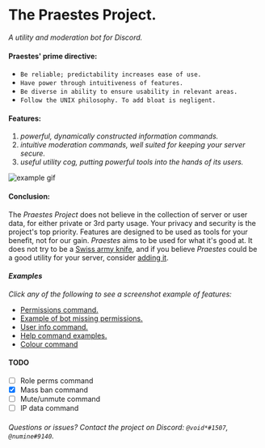 # **The Praestes Project.**
*A utility and moderation bot for Discord.*

#### **Praestes' prime directive:**
* `Be reliable; predictability increases ease of use.`
* `Have power through intuitiveness of features.`
* `Be diverse in ability to ensure usability in relevant areas.`
* `Follow the UNIX philosophy. To add bloat is negligent.`

#### **Features:**
1. *powerful, dynamically constructed information commands.*
2. *intuitive moderation commands, well suited for keeping your server secure.*
3. *useful utility cog, putting powerful tools into the hands of its users.*

![example gif](https://github.com/voidoakenduck/Praestes/blob/main/zRTMTXdBVb.gif)

#### **Conclusion:**
The *Praestes Project* does not believe in the collection of server or user data, for either private or 3rd party usage. Your privacy and security is the project's top priority. Features are designed to be used as tools for your benefit, not for our gain. *Praestes* aims to be used for what it's good at. It does not try to be a [Swiss army knife](https://en.wikipedia.org/wiki/Microsoft), and if you believe *Praestes* could be a good utility for your server, consider [adding it](https://discord.com/oauth2/authorize?client_id=788206328916738072&scope=bot&permissions=2147483647).

#### *Examples*
*Click any of the following to see a screenshot example of features:*

* [Permissions command.](https://media.discordapp.net/attachments/788211981051101214/808446564213194802/unknown.png)
* [Example of bot missing permissions.](https://media.discordapp.net/attachments/788211981051101214/808447457666793482/unknown.png)
* [User info command.](https://media.discordapp.net/attachments/796620072608333834/808448449422032906/unknown.png?width=565&height=676)
* [Help command examples.](https://media.discordapp.net/attachments/788211981051101214/808451341995081788/unknown.png?width=478&height=676)
* [Colour command](https://media.discordapp.net/attachments/788211981051101214/808451995828617246/unknown.png)

#### TODO
* [ ] Role perms command
* [x] Mass ban command
* [ ] Mute/unmute command
* [ ] IP data command

###### Questions or issues? Contact the project on Discord: `@void*#1507`, `@numine#9140`.
